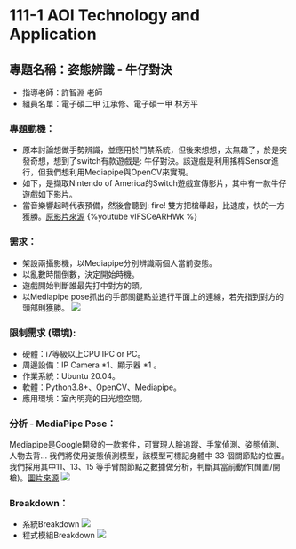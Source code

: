 # 111-1 AOI Technology and Application
## 專題名稱：姿態辨識 - 牛仔對決
* 指導老師：許智淵 老師
* 組員名單：電子碩二甲 江承修、電子碩一甲 林芳平

### 專題動機：
* 原本討論想做手勢辨識，並應用於門禁系統，但後來想想，太無趣了，於是突發奇想，想到了switch有款遊戲是: 牛仔對決。該遊戲是利用搖桿Sensor進行，但我們想利用Mediapipe與OpenCV來實現。
* 如下，是擷取Nintendo of America的Switch遊戲宣傳影片，其中有一款牛仔遊戲如下影片。
* 當音樂響起時代表預備，然後會聽到: fire! 雙方把槍舉起，比速度，快的一方獲勝。[原影片來源](https://www.youtube.com/watch?v=DpHDJRGuL7w)
{%youtube vIFSCeARHWk %}

### 需求：
* 架設兩攝影機，以Mediapipe分別辨識兩個人當前姿態。
* 以亂數時間倒數，決定開始時機。
* 遊戲開始判斷誰最先打中對方的頭。
* 以Mediapipe pose抓出的手部關鍵點並進行平面上的連線，若先指到對方的頭部則獲勝。
![](./需求圖片.png)

### 限制需求 (環境):
* 硬體：i7等級以上CPU IPC or PC。
* 周邊設備：IP Camera *1、顯示器 *1 。
* 作業系統：Ubuntu 20.04。
* 軟體：Python3.8+、OpenCV、Mediapipe。
* 應用環境：室內明亮的日光燈空間。


### 分析 - MediaPipe Pose：
Mediapipe是Google開發的一款套件，可實現人臉追蹤、手掌偵測、姿態偵測、人物去背…
我們將使用姿態偵測模型，該模型可標記身體中 33 個關節點的位置。我們採用其中11、13、15
等手臂關節點之數據做分析，判斷其當前動作(閒置/開槍)。[圖片來源](https://google.github.io/mediapipe/solutions/pose#python-solution-api)
![](./分析.png)

### Breakdown：
* 系統Breakdown
![](系統breakdown1.png)
*  程式模組Breakdown
![](系統breakdown2.png)




